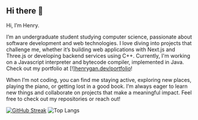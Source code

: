 ## Hi there 👋
Hi, I’m Henry.

I’m an undergraduate student studying computer science, passionate about software development and web technologies. I love diving into projects that challenge me, whether it’s building web applications with Next.js and Three.js or developing backend services using C++. Currently, I'm working on a Javascript interpreter and bytecode compiler, implemented in Java. Check out my portfolio at [!][henrygan.dev/portfolio](henrygan.dev/portfolio)!

When I’m not coding, you can find me staying active, exploring new places, playing the piano, or getting lost in a good book. I’m always eager to learn new things and collaborate on projects that make a meaningful impact. Feel free to check out my repositories or reach out!

[![GitHub Streak](https://streak-stats.demolab.com?user=gan-h&hide_border=true&border_radius=10&card_height=190&hide_longest_streak=true)](https://git.io/streak-stats)
![Top Langs](https://denvercoder1-github-readme-stats.vercel.app/api/top-langs/?username=gan-h&langs_count=8&layout=compact&theme=react&hide_border=true&bg_color=1F222E&title_color=F85D7F&icon_color=F8D866&hide=Jupyter%20Notebook,Roff)
